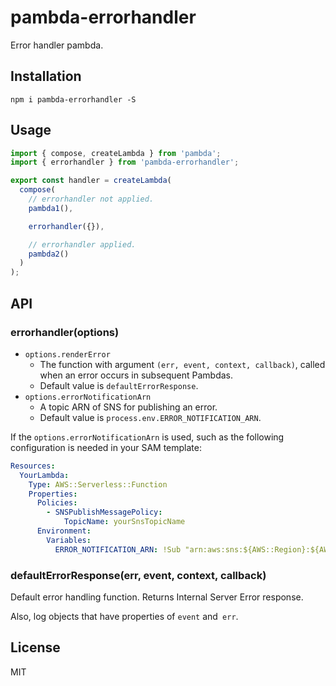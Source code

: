 # pambda-errorhandler

Error handler pambda.

## Installation

```
npm i pambda-errorhandler -S
```

## Usage

``` javascript
import { compose, createLambda } from 'pambda';
import { errorhandler } from 'pambda-errorhandler';

export const handler = createLambda(
  compose(
    // errorhandler not applied.
    pambda1(),

    errorhandler({}),

    // errorhandler applied.
    pambda2()
  )
);
```

## API

### errorhandler(options)

- `options.renderError`
    - The function with argument `(err, event, context, callback)`, called when an error occurs in subsequent Pambdas.
    - Default value is `defaultErrorResponse`.
- `options.errorNotificationArn`
    - A topic ARN of SNS for publishing an error.
    - Default value is `process.env.ERROR_NOTIFICATION_ARN`.

If the `options.errorNotificationArn` is used, such as the following configuration is needed in your SAM template:

``` yaml
Resources:
  YourLambda:
    Type: AWS::Serverless::Function
    Properties:
      Policies:
        - SNSPublishMessagePolicy:
            TopicName: yourSnsTopicName
      Environment:
        Variables:
          ERROR_NOTIFICATION_ARN: !Sub "arn:aws:sns:${AWS::Region}:${AWS::AccountId}:yourSnsTopicName"
```

### defaultErrorResponse(err, event, context, callback)

Default error handling function. Returns Internal Server Error response.

Also, log objects that have properties of `event` and` err`.

## License

MIT
